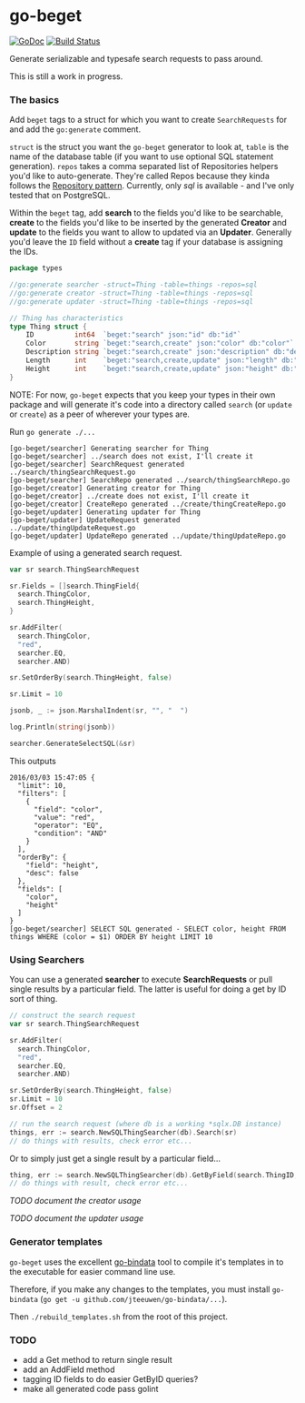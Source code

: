 # go-beget

[![GoDoc](https://godoc.org/github.com/brianstarke/go-beget?status.svg)](https://godoc.org/github.com/brianstarke/go-beget)
[![Build Status](https://travis-ci.org/brianstarke/go-beget.svg?branch=master)](https://travis-ci.org/brianstarke/go-beget)

Generate serializable and typesafe search requests to pass around.

This is still a work in progress.

### The basics

Add `beget` tags to a struct for which you want to create `SearchRequests` for and add the `go:generate` comment.

`struct` is the struct you want the `go-beget` generator to look at, `table` is the name of the database table (if you want to use optional SQL statement generation).  `repos` takes a comma separated list of Repositories helpers you'd like to auto-generate.  They're called Repos because they kinda follows the [Repository pattern](http://www.giorgiosironi.com/2009/10/repository-pattern.html).  Currently, only *sql* is available - and I've only tested that on PostgreSQL.

Within the `beget` tag, add **search** to the fields you'd like to be searchable, **create** to the fields you'd like to be inserted by the generated **Creator** and **update** to the fields you want to allow to updated via an **Updater**.  Generally you'd leave the `ID` field without a **create** tag if your database is assigning the IDs.

```go
package types

//go:generate searcher -struct=Thing -table=things -repos=sql
//go:generate creator -struct=Thing -table=things -repos=sql
//go:generate updater -struct=Thing -table=things -repos=sql

// Thing has characteristics
type Thing struct {
	ID          int64  `beget:"search" json:"id" db:"id"`
	Color       string `beget:"search,create" json:"color" db:"color"`
	Description string `beget:"search,create" json:"description" db:"description"`
	Length      int    `beget:"search,create,update" json:"length" db:"length"`
	Height      int    `beget:"search,create,update" json:"height" db:"height"`
}
```

NOTE: For now, `go-beget` expects that you keep your types in their own package and will generate it's code into a directory called `search` (or `update` or `create`) as a peer of wherever your types are.

Run `go generate ./...`

```
[go-beget/searcher] Generating searcher for Thing
[go-beget/searcher] ../search does not exist, I'll create it
[go-beget/searcher] SearchRequest generated ../search/thingSearchRequest.go
[go-beget/searcher] SearchRepo generated ../search/thingSearchRepo.go
[go-beget/creator] Generating creator for Thing
[go-beget/creator] ../create does not exist, I'll create it
[go-beget/creator] CreateRepo generated ../create/thingCreateRepo.go
[go-beget/updater] Generating updater for Thing
[go-beget/updater] UpdateRequest generated ../update/thingUpdateRequest.go
[go-beget/updater] UpdateRepo generated ../update/thingUpdateRepo.go
```

Example of using a generated search request.

```go
var sr search.ThingSearchRequest

sr.Fields = []search.ThingField{
  search.ThingColor,
  search.ThingHeight,
}

sr.AddFilter(
  search.ThingColor,
  "red",
  searcher.EQ,
  searcher.AND)

sr.SetOrderBy(search.ThingHeight, false)

sr.Limit = 10

jsonb, _ := json.MarshalIndent(sr, "", "  ")

log.Println(string(jsonb))

searcher.GenerateSelectSQL(&sr)
```

This outputs

```
2016/03/03 15:47:05 {
  "limit": 10,
  "filters": [
    {
      "field": "color",
      "value": "red",
      "operator": "EQ",
      "condition": "AND"
    }
  ],
  "orderBy": {
    "field": "height",
    "desc": false
  },
  "fields": [
    "color",
    "height"
  ]
}
[go-beget/searcher] SELECT SQL generated - SELECT color, height FROM things WHERE (color = $1) ORDER BY height LIMIT 10
```

### Using Searchers

You can use a generated **searcher** to execute **SearchRequests** or pull single results by a particular field.  The latter is useful for doing a get by ID sort of thing.

```go
// construct the search request
var sr search.ThingSearchRequest

sr.AddFilter(
  search.ThingColor,
  "red",
  searcher.EQ,
  searcher.AND)

sr.SetOrderBy(search.ThingHeight, false)
sr.Limit = 10
sr.Offset = 2

// run the search request (where db is a working *sqlx.DB instance)
things, err := search.NewSQLThingSearcher(db).Search(sr)
// do things with results, check error etc...
```

Or to simply just get a single result by a particular field...

```go
thing, err := search.NewSQLThingSearcher(db).GetByField(search.ThingID, 16)
// do things with result, check error etc...
```

*TODO document the creator usage*

*TODO document the updater usage*

### Generator templates

`go-beget` uses the excellent [go-bindata](https://github.com/jteeuwen/go-bindata) tool to compile it's templates in to the executable for easier command line use.  

Therefore, if you make any changes to the templates, you must install `go-bindata` (`go get -u github.com/jteeuwen/go-bindata/...`).

Then `./rebuild_templates.sh` from the root of this project.

### TODO

- add a Get method to return single result
- add an AddField method
- tagging ID fields to do easier GetByID queries?
- make all generated code pass golint
